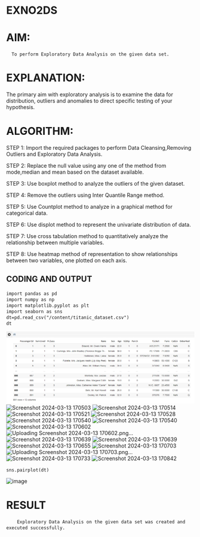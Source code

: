 # EXNO2DS
# AIM:
      To perform Exploratory Data Analysis on the given data set.
      
# EXPLANATION:
  The primary aim with exploratory analysis is to examine the data for distribution, outliers and anomalies to direct specific testing of your hypothesis.
  
# ALGORITHM:
STEP 1: Import the required packages to perform Data Cleansing,Removing Outliers and Exploratory Data Analysis.

STEP 2: Replace the null value using any one of the method from mode,median and mean based on the dataset available.

STEP 3: Use boxplot method to analyze the outliers of the given dataset.

STEP 4: Remove the outliers using Inter Quantile Range method.

STEP 5: Use Countplot method to analyze in a graphical method for categorical data.

STEP 6: Use displot method to represent the univariate distribution of data.

STEP 7: Use cross tabulation method to quantitatively analyze the relationship between multiple variables.

STEP 8: Use heatmap method of representation to show relationships between two variables, one plotted on each axis.

## CODING AND OUTPUT
```
import pandas as pd
import numpy as np
import matplotlib.pyplot as plt
import seaborn as sns
dt=pd.read_csv("/content/titanic_dataset.csv")
dt
```
![](2-1.png)
![Screenshot 2024-03-13 170503](https://github.com/ThangaDeepika/EXNO-2-DS-/assets/125663099/0be336dd-1b09-44ee-baf7-a66f02d1bee6)
![Screenshot 2024-03-13 170514](https://github.com/ThangaDeepika/EXNO-2-DS-/assets/125663099/0581773b-82c4-4269-b6ff-065b072d2fd1)
![Screenshot 2024-03-13 170521](https://github.com/ThangaDeepika/EXNO-2-DS-/assets/125663099/1d0afaf1-14ad-4dd3-97ca-a6081a21b841)
![Screenshot 2024-03-13 170528](https://github.com/ThangaDeepika/EXNO-2-DS-/assets/125663099/25986eb4-415a-4a4d-b620-b9ffde0d9f3a)
![Screenshot 2024-03-13 170540](https://github.com/ThangaDeepika/EXNO-2-DS-/assets/125663099/f380b495-ad5c-4602-ac34-bd912bb249f8)
![Screenshot 2024-03-13 170540](https://github.com/ThangaDeepika/EXNO-2-DS-/assets/125663099/f380b495-ad5c-4602-ac34-bd912bb249f8)
![Screenshot 2024-03-13 170602](https://github.com/ThangaDeepika/EXNO-2-DS-/assets/125663099/303b7836-4abb-4967-a4a8-cec72ddd2fb6)
![Uploading Screenshot 2024-03-13 170602.png…]()
![Screenshot 2024-03-13 170639](https://github.com/ThangaDeepika/EXNO-2-DS-/assets/125663099/bd66d412-cd20-4de7-a63a-5111f0f06bb9)
![Screenshot 2024-03-13 170639](https://github.com/ThangaDeepika/EXNO-2-DS-/assets/125663099/bd66d412-cd20-4de7-a63a-5111f0f06bb9)
![Screenshot 2024-03-13 170655](https://github.com/ThangaDeepika/EXNO-2-DS-/assets/125663099/f1cf0adc-da15-49de-8417-7551ea2567c0)
![Screenshot 2024-03-13 170703](https://github.com/ThangaDeepika/EXNO-2-DS-/assets/125663099/c1d63572-578c-4cd2-9b4c-c7f1266d990e)
![Uploading Screenshot 2024-03-13 170703.png…]()
![Screenshot 2024-03-13 170733](https://github.com/ThangaDeepika/EXNO-2-DS-/assets/125663099/bfb40d89-de55-4d8d-aad5-191538e065eb)
![Screenshot 2024-03-13 170842](https://github.com/ThangaDeepika/EXNO-2-DS-/assets/125663099/127fb422-596c-4021-9471-475f4ead16dc)
```
sns.pairplot(dt)
```
![image](https://github.com/ThangaDeepika/EXNO-2-DS-/assets/125663099/3bedddbf-2436-4e59-a0cd-9e12dde862f4)


















# RESULT
        Exploratory Data Analysis on the given data set was created and executed successfully.

